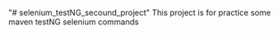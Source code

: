 "# selenium_testNG_secound_project" 
This project is for practice some maven testNG selenium commands